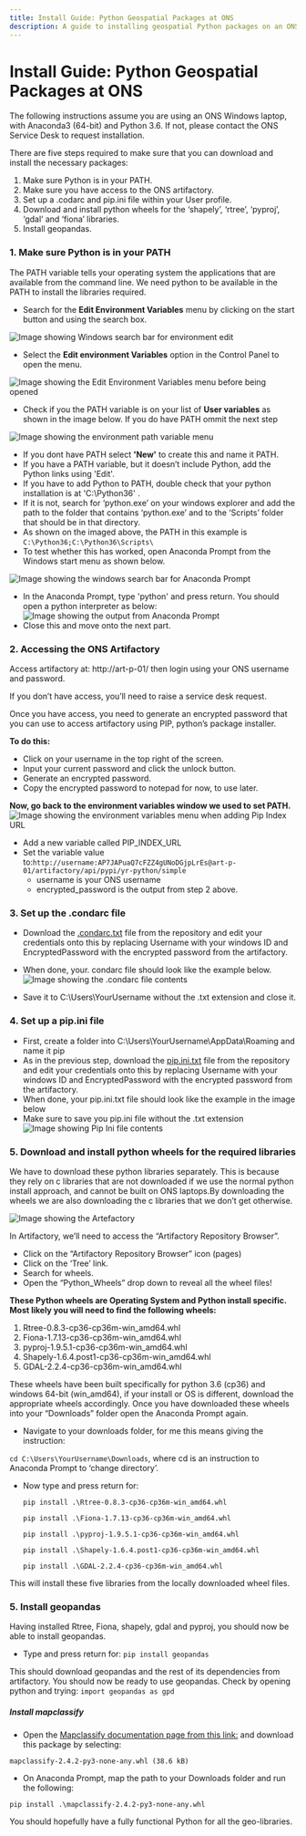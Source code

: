 ```yaml
---
title: Install Guide: Python Geospatial Packages at ONS
description: A guide to installing geospatial Python packages on an ONS computer. 
---
```


# Install Guide: Python Geospatial Packages at ONS

The following instructions assume you are using an ONS Windows laptop, with Anaconda3 (64-bit) and Python 3.6.
If not, please contact the ONS Service Desk to request installation.


There are five steps required to make sure that you can download and install the necessary packages:
1.	Make sure Python is in your PATH.
2.	Make sure you have access to the ONS artifactory.
3.	Set up a .codarc and pip.ini file within your User profile.
4.	Download and install python wheels for the ‘shapely’, ‘rtree’, ‘pyproj’, ‘gdal’ and ‘fiona’ libraries.
5.	Install geopandas.

### 1. Make sure Python is in your PATH
The PATH variable tells your operating system the applications that are available from the command line. We need python to be available in the PATH to install the libraries required.
* Search for the **Edit Environment Variables** menu by clicking on the start button and using the search box.

![Image showing Windows search bar for environment edit](https://github.com/ONSgeo/geospatial-training/blob/master/_docs/guides/img/edit_environment_search.PNG?raw=true)

* Select the **Edit environment Variables** option in the Control Panel to open the menu.

![Image showing the Edit Environment Variables menu before being opened](https://github.com/ONSgeo/geospatial-training/blob/master/_docs/guides/img/edit_environment%20menu.PNG?raw=true)

* Check if you the PATH variable is on your list of **User variables** as shown in the image below. If you do have PATH ommit the next step

![Image showing the environment path variable menu](https://github.com/ONSgeo/geospatial-training/blob/master/_docs/guides/img/edit_environment_path.PNG?raw=true)

* If you dont have PATH select **'New'** to create this and name it PATH. 
* If you have a PATH variable, but it doesn’t include Python, add the Python links using 'Edit'.
* If you have to add Python to PATH, double check that your python installation is at 'C:\Python36\' . 
* If it is not, search for ‘python.exe’ on your windows explorer and add the path to the folder that contains ‘python.exe’ and to the ‘Scripts’ folder that should be in that directory. 
* As shown on the imaged above, the PATH in this example is `C:\Python36;C:\Python36\Scripts\`
* To test whether this has worked, open Anaconda Prompt from the Windows start menu as shown below.
 
![Image showing the windows search bar for Anaconda Prompt](https://github.com/ONSgeo/geospatial-training/blob/master/_docs/guides/img/anaconda%20prompt.PNG?raw=true)
* In the Anaconda Prompt, type 'python' and press return. You should open a python interpreter as below:
![Image showing the output from Anaconda Prompt](https://github.com/ONSgeo/geospatial-training/blob/master/_docs/guides/img/anaconda_prompt_output.PNG?raw=true)
* Close this and move onto the next part.
 

### 2. Accessing the ONS Artifactory

Access artifactory at: http://art-p-01/  then login using your ONS username and password.

If you don’t have access, you’ll need to raise a service desk request.

Once you have access, you need to generate an encrypted password that you can use to access artifactory using PIP, python’s package installer.

**To do this:** 

*	Click on your username in the top right of the screen.
*	Input your current password and click the unlock button.
*	Generate an encrypted password.
*	Copy the encrypted password to notepad for now, to use later. 

**Now, go back to the environment variables window we used to set PATH.**
 ![Image showing the environment variables menu when adding Pip Index URL](https://github.com/ONSgeo/geospatial-training/blob/master/_docs/guides/img/pip_index.PNG?raw=true)
*	Add a new variable called PIP_INDEX_URL
*	Set the variable value to:`http://username:AP7JAPuaQ7cFZZ4gUNoDGjpLrEs@art-p-01/artifactory/api/pypi/yr-python/simple`
    * username is your ONS username
    *	encrypted_password is the output from step 2 above.
   	

### 3. Set up the .condarc file
* Download the [.condarc.txt](https://github.com/ONSgeo/geospatial-training/blob/master/_docs/guides/.condarc.txt) file from the repository and edit your credentials onto this by replacing Username with your windows ID and EncryptedPassword with the encrypted password from the artifactory.
* When done, your. condarc file should look like the example below.
![Image showing the .condarc file contents](https://github.com/ONSgeo/geospatial-training/blob/master/_docs/guides/img/condarc_file.png?raw=true)

* Save it to C:\Users\YourUsername without the .txt extension and close it.

### 4. Set up a pip.ini file
* First, create a folder into C:\Users\YourUsername\AppData\Roaming and name it pip
* As in the previous step, download the [pip.ini.txt](https://github.com/ONSgeo/geospatial-training/blob/master/_docs/guides/pip.ini.txt) file from the repository and edit your credentials onto this by replacing Username with your windows ID and EncryptedPassword with the encrypted password from the artifactory.
* When done, your pip.ini.txt file should look like the example in the image below
* Make sure to save you pip.ini file without the .txt extension
![Image showing Pip Ini file contents](https://github.com/ONSgeo/geospatial-training/blob/master/_docs/guides/img/pip_ini.png?raw=true)


### 5. Download and install python wheels for the required libraries

We have to download these python libraries separately. This is because they rely on c libraries that are not downloaded if we use the normal python install approach, and cannot be built on ONS laptops.By downloading the wheels we are also downloading the c libraries that we don’t get otherwise.

![Image showing the Artefactory](https://github.com/ONSgeo/geospatial-training/blob/master/_docs/guides/img/artefactory.PNG?raw=true)


In Artifactory, we’ll need to access the “Artifactory Repository Browser”.

 * Click on the “Artifactory Repository Browser” icon (pages)
 * Click on the ‘Tree’ link.
 * Search for wheels.
 * Open the “Python_Wheels” drop down to reveal all the wheel files!

**These Python wheels are Operating System and Python install specific. Most likely you will need to find the following wheels:**
  1. Rtree-0.8.3-cp36-cp36m-win_amd64.whl 
  2. Fiona-1.7.13-cp36-cp36m-win_amd64.whl  
  3. pyproj-1.9.5.1-cp36-cp36m-win_amd64.whl 
  4. Shapely-1.6.4.post1-cp36-cp36m-win_amd64.whl 
  5. GDAL-2.2.4-cp36-cp36m-win_amd64.whl  
       
These wheels have been built specifically for python 3.6 (cp36) and windows 64-bit (win_amd64), if your install or OS is different, download the appropriate wheels accordingly.
Once you have downloaded these wheels into your “Downloads” folder open the Anaconda Prompt again.

* Navigate to your downloads folder, for me this means giving the instruction:

 `cd C:\Users\YourUsername\Downloads`, where cd is an instruction to Anaconda Prompt to ‘change directory’.
 
* Now type and press return for:

   `pip install .\Rtree-0.8.3-cp36-cp36m-win_amd64.whl`
   
   `pip install .\Fiona-1.7.13-cp36-cp36m-win_amd64.whl`
   
   `pip install .\pyproj-1.9.5.1-cp36-cp36m-win_amd64.whl`
   
   `pip install .\Shapely-1.6.4.post1-cp36-cp36m-win_amd64.whl`
   
   `pip install .\GDAL-2.2.4-cp36-cp36m-win_amd64.whl`
   

This will install these five libraries from the locally downloaded wheel files.

### 5. Install geopandas

Having installed Rtree, Fiona, shapely, gdal and pyproj, you should now be able to install geopandas. 
* Type and press return for:
    `pip install geopandas`
     
 This should download geopandas and the rest of its dependencies from artifactory. 
 You should now be ready to use geopandas. Check by opening python and trying:
     `import geopandas as gpd`

##### Install mapclassify

* Open the [Mapclassify documentation page from this link:](https://pypi.org/project/mapclassify/#files) and download this package by selecting:

`mapclassify-2.4.2-py3-none-any.whl (38.6 kB)` 
      
* On Anaconda Prompt, map the path to your Downloads folder and run the following:

`pip install .\mapclassify-2.4.2-py3-none-any.whl`
     

You should hopefully have a fully functional Python for all the geo-libraries.












